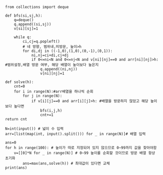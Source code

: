     from collections import deque

    def bfs(si,sj,h):
        q=deque()
        q.append((si,sj))
        v[si][sj]=1

        while q:
            ci,cj=q.popleft()
            # 네 방향, 범위내,미방문, 높이>h
            for di,dj in ((-1,0),(1,0),(0,-1),(0,1)):
                ni,nj=ci+di,cj+dj
                if 0<=ni<N and 0<=nj<N and v[ni][nj]==0 and arr[ni][nj]>h: #범위설정,배열 방문 여부, 해당 배열이 높이보다 높은지
                    q.append((ni,nj))
                    v[ni][nj]=1

    def solve(h):
        cnt=0
        for i in range(N):#arr배열을 하나씩 순회
            for j in range(N):
                if v[i][j]==0 and arr[i][j]>h: #배열을 방문하지 않았고 해당 높이보다 높다면
                    bfs(i,j,h)
                    cnt+=1
    return cnt

    N=int(input()) # 넓이 수 입력
    arr=[list(map(int, input().split())) for _ in range(N)]# 배열 입력

    ans=0
    for h in range(100): # 높이가 따로 지정되어 있지 않으므로 0~99까지 값을 찾아야함
        v=[[0]*N for _ in range(N)] # 0~99 높이를 순회할 것이므로 방문 배열 항상 초기화
            ans=max(ans,solve(h)) # 최대값이 있다면 교체
    print(ans)
